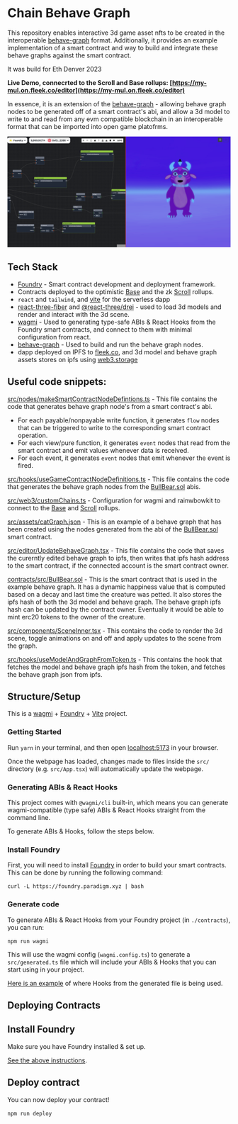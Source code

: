 # Chain Behave Graph

This repository enables interactive 3d game asset nfts to be created in the interoperable [behave-graph](https://github.com/bhouston/behave-graph) format. Additionally, it provides an example implementation of a smart contract and way to build and integrate these behave graphs against the smart contract.

It was build for Eth Denver 2023

**Live Demo, connecrted to the Scroll and Base rollups: [https://my-mul.on.fleek.co/editor](https://my-mul.on.fleek.co/editor)**

In essence, it is an extension of the [behave-graph](https://github.com/bhouston/behave-graph) - allowing behave graph nodes to be generated off of a smart contract's abi, and allow a 3d model to write to and read from any evm compatible blockchain in an interoperable format that can be imported into open game platofrms.

![screenshot of My Mul](readmeAssets/screenshot.png)

## Tech Stack

- [Foundry](https://book.getfoundry.sh/) - Smart contract development and deployment framework.
- Contracts deployed to the optimistic [Base](https://docs.base.org/) and the zk [Scroll](https://scroll.io/) rollups.
- `react` and `tailwind`, and [vite](https://vitejs.dev/) for the serverless dapp
- [react-three-fiber](https://docs.pmnd.rs/react-three-fiber) and [@react-three/drei](https://github.com/pmndrs/drei) - used to load 3d models and render and interact with the 3d scene.
- [wagmi](https://wagmi.sh) - Used to generating type-safe ABIs & React Hooks from the Foundry smart contracts, and connect to them with minimal configuration from react.
- [behave-graph](https://github.com/bhouston/behave-graph) - Used to build and run the behave graph nodes.
- dapp deployed on IPFS to [fleek.co](https://fleek.co/), and 3d model and behave graph assets stores on ipfs using [web3.storage](https://web3.storage/)

## Useful code snippets:

[src/nodes/makeSmartContractNodeDefintions.ts](./src/nodes/makeSmartContractNodeDefintions.ts) - This file contains the code that generates behave graph node's from a smart contract's abi.

- For each payable/nonpayable write function, it generates `flow` nodes that can be triggered to write to the corresponding smart contract operation.
- For each view/pure function, it generates `event` nodes that read from the smart contract and emit values whenever data is received.
- For each event, it generates `event` nodes that emit whenever the event is fired.

[src/hooks/useGameContractNodeDefinitions.ts](./src/hooks/useGameContractNodeDefinitions.ts) - This file contains the code that generates the behave graph nodes from the [BullBear.sol](./contracts/src/BullBear.sol) abis.

[src/web3/customChains.ts](./src/web3/customChains.ts) - Configuration for wagmi and rainwbowkit to connect to the [Base](https://docs.base.org/) and [Scroll](https://scroll.io/) rollups.

[src/assets/catGraph.json](./src/assets/catGraph.json) - This is an example of a behave graph that has been created using the nodes generated from the abi of the [BullBear.sol](./contracts/src/BullBear.sol) smart contract.

[src/editor/UpdateBehaveGraph.tsx](./src/editor/UpdateBehaveGraph.tsx) - This file contains the code that saves the curerntly edited behave graph to ipfs, then writes that ipfs hash address to the smart contract, if the connected account is the smart contract owner.

[contracts/src/BullBear.sol](./contracts/src/BullBear.sol) - This is the smart contract that is used in the example behave graph. It has a dynamic happiness value that is computed based on a decay and last time the creature was petted. It also stores the ipfs hash of both the 3d model and behave graph. The behave graph ipfs hash can be updated by the contract owner. Eventually it would be able to mint erc20 tokens to the owner of the creature.

[src/components/SceneInner.tsx](src/components/SceneInner.tsx) - This contains the code to render the 3d scene, toggle animations on and off and apply updates to the scene from the graph.

[src/hooks/useModelAndGraphFromToken.ts](./src/hooks/useModelAndGraphFromToken.ts) - This contains the hook that fetches the model and behave graph ipfs hash from the token, and fetches the behave graph json from ipfs.

## Structure/Setup

This is a [wagmi](https://wagmi.sh) + [Foundry](https://book.getfoundry.sh/) + [Vite](https://vitejs.dev/) project.

### Getting Started

Run `yarn` in your terminal, and then open [localhost:5173](http://localhost:5173) in your browser.

Once the webpage has loaded, changes made to files inside the `src/` directory (e.g. `src/App.tsx`) will automatically update the webpage.

### Generating ABIs & React Hooks

This project comes with `@wagmi/cli` built-in, which means you can generate wagmi-compatible (type safe) ABIs & React Hooks straight from the command line.

To generate ABIs & Hooks, follow the steps below.

### Install Foundry

First, you will need to install [Foundry](https://book.getfoundry.sh/getting-started/installation) in order to build your smart contracts. This can be done by running the following command:

```
curl -L https://foundry.paradigm.xyz | bash
```

### Generate code

To generate ABIs & React Hooks from your Foundry project (in `./contracts`), you can run:

```
npm run wagmi
```

This will use the wagmi config (`wagmi.config.ts`) to generate a `src/generated.ts` file which will include your ABIs & Hooks that you can start using in your project.

[Here is an example](./src/components/Counter.tsx) of where Hooks from the generated file is being used.

## Deploying Contracts

## Install Foundry

Make sure you have Foundry installed & set up.

[See the above instructions](#install-foundry).

## Deploy contract

You can now deploy your contract!

```
npm run deploy
```
